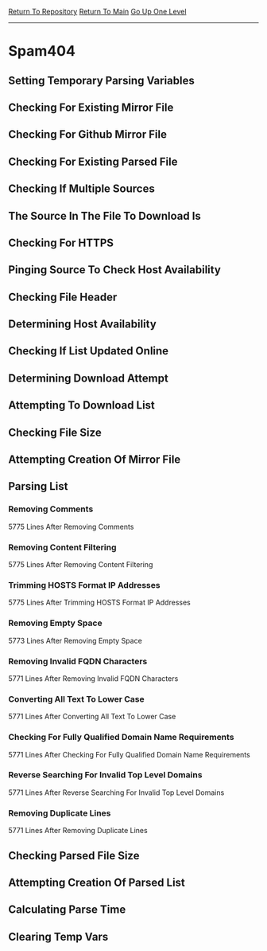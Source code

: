[Return To Repository](https://github.com/deathbybandaid/piholeparser/)
[Return To Main](https://github.com/deathbybandaid/piholeparser/blob/master/RecentRunLogs/Mainlog.md)
[Go Up One Level](https://github.com/deathbybandaid/piholeparser/blob/master/RecentRunLogs/TopLevelScripts/30-Processing-Blacklists.md)
____________________________________
# Spam404
## Setting Temporary Parsing Variables
## Checking For Existing Mirror File
## Checking For Github Mirror File
## Checking For Existing Parsed File
## Checking If Multiple Sources
## The Source In The File To Download Is
## Checking For HTTPS
## Pinging Source To Check Host Availability
## Checking File Header
## Determining Host Availability
## Checking If List Updated Online
## Determining Download Attempt
## Attempting To Download List
## Checking File Size
## Attempting Creation Of Mirror File
## Parsing List
### Removing Comments
5775 Lines After Removing Comments
### Removing Content Filtering
5775 Lines After Removing Content Filtering
### Trimming HOSTS Format IP Addresses
5775 Lines After Trimming HOSTS Format IP Addresses
### Removing Empty Space
5773 Lines After Removing Empty Space
### Removing Invalid FQDN Characters
5771 Lines After Removing Invalid FQDN Characters
### Converting All Text To Lower Case
5771 Lines After Converting All Text To Lower Case
### Checking For Fully Qualified Domain Name Requirements
5771 Lines After Checking For Fully Qualified Domain Name Requirements
### Reverse Searching For Invalid Top Level Domains
5771 Lines After Reverse Searching For Invalid Top Level Domains
### Removing Duplicate Lines
5771 Lines After Removing Duplicate Lines
## Checking Parsed File Size
## Attempting Creation Of Parsed List
## Calculating Parse Time
## Clearing Temp Vars
